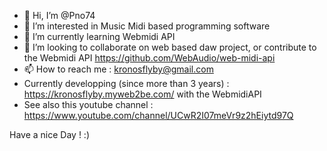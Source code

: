 - 👋 Hi, I’m @Pno74
- 👀 I’m interested in Music Midi based programming software 
- 🌱 I’m currently learning Webmidi API
- 💞️ I’m looking to collaborate on web based daw project, or contribute to the Webmidi API https://github.com/WebAudio/web-midi-api
- 📫 How to reach me : kronosflyby@gmail.com
- Currently developping (since more than 3 years) : https://kronosflyby.myweb2be.com/ with the WebmidiAPI
- See also this youtube channel : https://www.youtube.com/channel/UCwR2I07meVr9z2hEiytd97Q

Have a nice Day ! :)

<!---
Pno74/Pno74 is a ✨ special ✨ repository because its `README.md` (this file) appears on your GitHub profile.
You can click the Preview link to take a look at your changes.
--->
